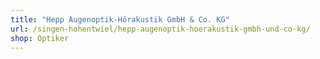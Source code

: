 ```yaml
---
title: "Hepp Augenoptik-Hörakustik GmbH & Co. KG"
url: /singen-hohentwiel/hepp-augenoptik-hoerakustik-gmbh-und-co-kg/
shop: Optiker
---
```

